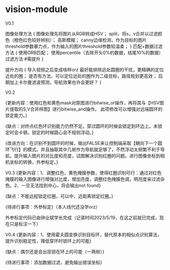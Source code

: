 # vision-module
V0.1

图像处理方法
  {
      图像处理先将图片从RGB转成HSV；
      split，将s，v合并以过滤颜色（橙色红色较好辨别）；
      高斯模糊；
      canny边缘检测，作为目标的图片threshold参数暴力点，作为输入的图片threshold参数较温柔；
  }
匹配+数据过滤方法
  {
    使用ORB匹配；
    使用percentile（去除开头0%的数据，结尾10%的数据）过滤方法   #需提升
  }
  
  提升方向
    {
      导入视频之后变成啥样orz
      最好能排除远处圆圈的干扰，更精确的定位近处的圈；
      是否有方法，可以定位远处的圈作为二级目标，路径规划更高效；
      后期加上卡尔曼滤波预测，导航效果也许会更好？
    }
    
    
V0.2

{更新内容：使用红色和黄色mask对原图进行bitwise_or操作，再将其与【HSV图片提取的S,V合并样图】进行bitwise_and操作。
此项修改可以增强对远端圆环的锁定能力。}

{缺点：对终点红色环识别能力仍然不足。穿过圆环的时候会锁定到环边上。未锁定时会卡顿。锁定的时候圆心会不规则浮动。}

{改进方向：在识别不到圆环的时候，输出FALSE来让控制端采取【朝向下一个圆环飞行】的模式。并且抽取其中几帧作为导航就足够了，不然浮动太频繁不利于导航。提升输入图片的对比度和亮度，试图解决识别红圈的问题。进行图像坐标到相机坐标的转换，外参标定。}

V0.3
{更新内容：1、调整红色，黄色掩膜参数，使得红圈识别可行：通过对红色掩膜的输入图像进行增强对比度，增加亮度，调整红色掩膜色调，明亮度来过滤杂色。2、一旦无法找到中心，将会输出not found}

{缺点：不能远程锁定红圈，可以中，近距离锁定红圈。}

{待进行事项：外参标定}（本人线代还没学orz）

外参标定代码已由钟业斌学长完成（记录时间2023/5/19，在这之前就已完成，现在只是标注一下）


V0.4
{更新内容：1、使用霍夫圆变换识别目标环，替代原本的相似点识别算法，提升识别稳定性，降低穿环时锁环上的可能}

{缺点：偶尔还是会出现锁在环上的可能（一两帧）}

{待进行事项：添加数据过滤，避免输出错误坐标}
